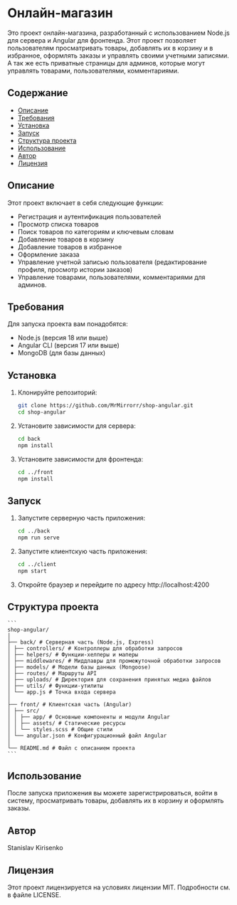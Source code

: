 # Онлайн-магазин

Это проект онлайн-магазина, разработанный с использованием Node.js для сервера и Angular для фронтенда. Этот проект позволяет пользователям просматривать товары, добавлять их в корзину и в избранное, оформлять заказы и управлять своими учетными записями. А так же есть приватные страницы для админов, которые могут управлять товарами, пользователями, комментариями.

## Содержание

-   [Описание](#описание)
-   [Требования](#требования)
-   [Установка](#установка)
-   [Запуск](#запуск)
-   [Структура проекта](#структура-проекта)
-   [Использование](#использование)
-   [Автор](#автор)
-   [Лицензия](#лицензия)

## Описание

Этот проект включает в себя следующие функции:

-   Регистрация и аутентификация пользователей
-   Просмотр списка товаров
-   Поиск товаров по категориям и ключевым словам
-   Добавление товаров в корзину
-   Добавление товаров в избранное
-   Оформление заказа
-   Управление учетной записью пользователя (редактирование профиля, просмотр истории заказов)
-   Управление товарами, пользователями, комментариями для админов.

## Требования

Для запуска проекта вам понадобятся:

-   Node.js (версия 18 или выше)
-   Angular CLI (версия 17 или выше)
-   MongoDB (для базы данных)

## Установка

1. Клонируйте репозиторий:

    ```bash
    git clone https://github.com/MrMirrorr/shop-angular.git
    cd shop-angular
    ```

2. Установите зависимости для сервера:

    ```bash
    cd back
    npm install
    ```

3. Установите зависимости для фронтенда:

    ```bash
    cd ../front
    npm install
    ```

## Запуск

1. Запустите серверную часть приложения:

    ```bash
    cd ../back
    npm run serve
    ```

2. Запустите клиентскую часть приложения:

    ```bash
    cd ../client
    npm start
    ```

3. Откройте браузер и перейдите по адресу http://localhost:4200

## Структура проекта

    ```
    shop-angular/
    │
    ├── back/ # Серверная часть (Node.js, Express)
    │ ├── controllers/ # Контроллеры для обработки запросов
    │ ├── helpers/ # Функции-хелперы и маперы
    │ ├── middlewares/ # Миддлавры для промежуточной обработки запросов
    │ ├── models/ # Модели базы данных (Mongoose)
    │ ├── routes/ # Маршруты API
    │ ├── uploads/ # Директория для сохранения принятых медиа файлов
    │ ├── utils/ # Функции-утилиты
    │ └── app.js # Точка входа сервера
    │
    ├── front/ # Клиентская часть (Angular)
    │ ├── src/
    │ │ ├── app/ # Основные компоненты и модули Angular
    │ │ ├── assets/ # Статические ресурсы
    │ │ └── styles.scss # Общие стили
    │ └── angular.json # Конфигурационный файл Angular
    │
    └── README.md # Файл с описанием проекта
    ```

## Использование

После запуска приложения вы можете зарегистрироваться, войти в систему, просматривать товары, добавлять их в корзину и оформлять заказы.

## Автор

Stanislav Kirisenko

## Лицензия

Этот проект лицензируется на условиях лицензии MIT. Подробности см. в файле LICENSE.
